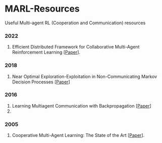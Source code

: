 # MARL-Resources
Useful Multi-agent RL (Cooperation and Communication) resources

### 2022
1. Efficient Distributed Framework for Collaborative Multi-Agent Reinforcement Learning [[Paper](https://arxiv.org/abs/2205.05248)].

### 2018
1. Near Optimal Exploration-Exploitation in Non-Communicating Markov Decision Processes [[Paper](https://core.ac.uk/display/162958554?source=2)]

### 2016
1. Learning Multiagent Communication with Backpropagation [[Paper](https://papers.nips.cc/paper/2016/hash/55b1927fdafef39c48e5b73b5d61ea60-Abstract.html)]
2. 


### 2005
1. Cooperative Multi-Agent Learning: The State of the Art [[Paper](https://link.springer.com/article/10.1007/s10458-005-2631-2)].
